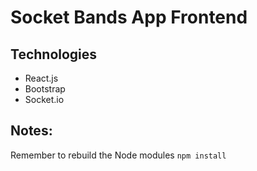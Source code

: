 # Socket Bands App Frontend

## Technologies

-   React.js
-   Bootstrap
-   Socket.io

## Notes:

Remember to rebuild the Node modules `npm install`
